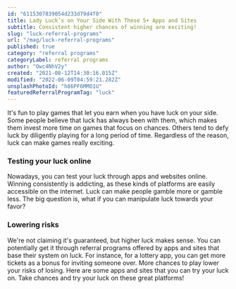 ```yaml
---
id: "6115307839054d233d79d4f0"
title: Lady Luck’s on Your Side With These 5+ Apps and Sites
subtitle: Consistent higher chances of winning are exciting!
slug: "luck-referral-programs"
url: "/mag/luck-referral-programs"
published: true
category: "referral programs"
categoryLabel: referral programs
author: "Owc4NhV2y"
created: "2021-08-12T14:30:16.015Z"
modified: "2022-06-09T04:59:21.282Z"
unsplashPhotoId: "h86PF6MMO1U"
featuredReferralProgramTag: "luck"
---
```

It's fun to play games that let you earn when you have luck on your side. Some people believe that luck has always been with them, which makes them invest more time on games that focus on chances. Others tend to defy luck by diligently playing for a long period of time. Regardless of the reason, luck can make games really exciting.

### **Testing your luck online**

Nowadays, you can test your luck through apps and websites online. Winning consistently is addicting, as these kinds of platforms are easily accessible on the internet. Luck can make people gamble more or gamble less. The big question is, what if you can manipulate luck towards your favor?

### **Lowering risks**

We're not claiming it's guaranteed, but higher luck makes sense. You can potentially get it through referral programs offered by apps and sites that base their system on luck. For instance, for a lottery app, you can get more tickets as a bonus for inviting someone over. More chances to play lower your risks of losing. Here are some apps and sites that you can try your luck on. Take chances and try your luck on these great platforms!